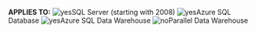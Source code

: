 <Token>**APPLIES TO:** ![yes](media/yes.png)SQL Server (starting with 2008) ![yes](media/yes.png)Azure SQL Database ![yes](media/yes.png)Azure SQL Data Warehouse ![no](media/no.png)Parallel Data Warehouse </Token>

